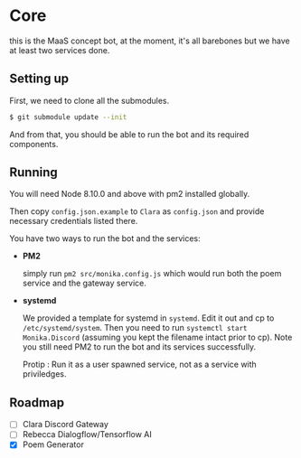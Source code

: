 # Core

this is the MaaS concept bot, at the moment, it's all barebones but we have at least two services done.

## Setting up

First, we need to clone all the submodules.

```bash
$ git submodule update --init
```
And from that, you should be able to run the bot and its required components.

## Running

You will need Node 8.10.0 and above with pm2 installed globally.

Then copy `config.json.example` to `Clara` as `config.json` and provide necessary credentials listed there.

You have two ways to run the bot and the services:
- **PM2**

  simply run `pm2 src/monika.config.js` which would run both the poem service and the gateway service.

- **systemd**
 
  We provided a template for systemd in `systemd`. Edit it out and cp to `/etc/systemd/system`. Then you need to run `systemctl start Monika.Discord` (assuming you kept the filename intact prior to cp). Note you still need PM2 to run the bot and its services successfully.

  Protip : Run it as a user spawned service, not as a service with priviledges.

## Roadmap

- [ ] Clara Discord Gateway
- [ ] Rebecca Dialogflow/Tensorflow AI
- [x] Poem Generator